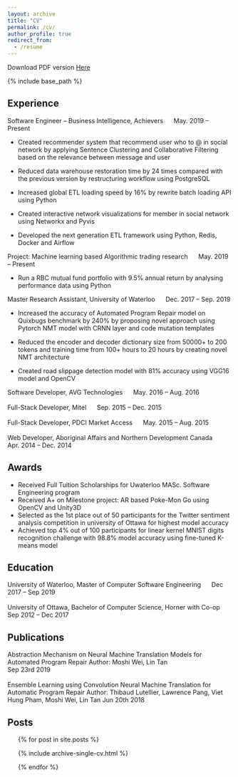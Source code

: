 ```yaml
---
layout: archive
title: "CV"
permalink: /cv/
author_profile: true
redirect_from:
  - /resume
---
```

Download PDF version [Here](http://Moshiii.github.io/files/Moshi_Wei_ResumeV6_machine_learning.pdf)

{% include base_path %}

## Experience

Software Engineer – Business Intelligence, Achievers &nbsp;&nbsp;&nbsp;&nbsp; May. 2019 – Present

* Created recommender system that recommend user who to @ in social network by applying Sentence Clustering and Collaborative Filtering based on the relevance between message and user

* Reduced data warehouse restoration time by 24 times compared with the previous version by restructuring workflow using PostgreSQL

* Increased global ETL loading speed by 16% by rewrite batch loading API using Python

* Created interactive network visualizations for member in social network using Networkx and Pyvis

* Developed the next generation ETL framework using Python, Redis, Docker and Airflow

Project: Machine learning based Algorithmic trading research &nbsp;&nbsp;&nbsp;&nbsp; May. 2019 – Present

* Run a RBC mutual fund portfolio with 9.5% annual return by analysing performance data using Python

Master Research Assistant, University of Waterloo &nbsp;&nbsp;&nbsp;&nbsp; Dec. 2017 – Sep. 2019

* Increased the accuracy of Automated Program Repair model on Quixbugs benchmark by 240% by proposing novel approach using Pytorch NMT model with CRNN layer and code mutation templates

* Reduced the encoder and decoder dictionary size from 50000+ to 200 tokens and training time from 100+ hours to 20 hours by creating novel NMT architecture

* Created road slippage detection model with 81% accuracy using VGG16 model and OpenCV

Software Developer, AVG Technologies &nbsp;&nbsp;&nbsp;&nbsp; May. 2016 – Aug. 2016
<br/><br/>
Full-Stack Developer, Mitel &nbsp;&nbsp;&nbsp;&nbsp; Sep. 2015 – Dec. 2015
<br/><br/>
Full-Stack Developer, PDCI Market Access &nbsp;&nbsp;&nbsp;&nbsp; May. 2015 – Aug. 2015
<br/><br/>
Web Developer, Aboriginal Affairs and Northern Development Canada &nbsp;&nbsp;&nbsp;&nbsp; Apr. 2014 – Dec. 2014
  
## Awards
* Received Full Tuition Scholarships for Uwaterloo MASc. Software Engineering program
* Received A+ on Milestone project: AR based Poke-Mon Go using OpenCV and Unity3D
* Selected as the 1st place out of 50 participants for the Twitter sentiment analysis competition in university of Ottawa for highest model accuracy
* Achieved top 4% out of 100 participants for linear kernel MNIST digits recognition challenge with 98.8% model accuracy using fine-tuned K-means model


## Education

University of Waterloo, Master of Computer Software Engineering &nbsp;&nbsp;&nbsp;&nbsp; Dec 2017 – Sep 2019
<br/><br/>
University of Ottawa, Bachelor of Computer Science, Horner with Co-op &nbsp;&nbsp;&nbsp;&nbsp; Sep 2012 –  Dec 2017

## Publications

Abstraction Mechanism on Neural Machine Translation Models for Automated Program Repair
Author: Moshi Wei, Lin Tan  
Sep 23rd 2019
<br/><br/>
Ensemble Learning using Convolution Neural Machine Translation for Automatic Program Repair
Author:  Thibaud Lutellier, Lawrence Pang, Viet Hung Pham, Moshi Wei, Lin Tan 
Jun 20th 2018


## Posts

<ul>{% for post in site.posts %}

{% include archive-single-cv.html %}

{% endfor %}</ul>
